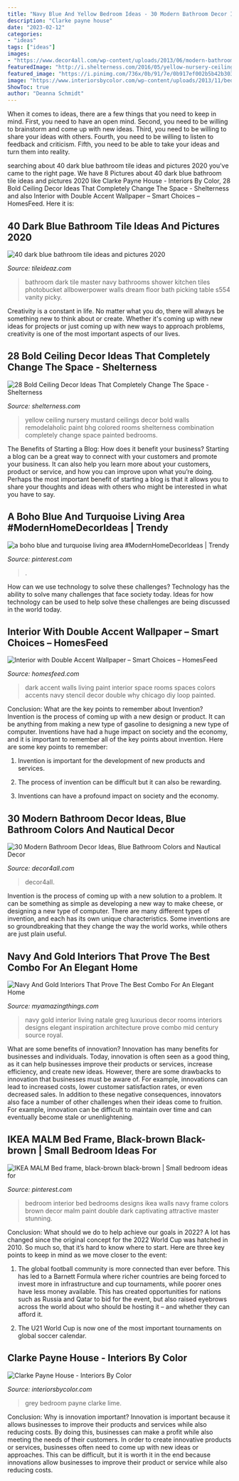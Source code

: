 ```yaml
---
title: "Navy Blue And Yellow Bedroom Ideas - 30 Modern Bathroom Decor Ideas, Blue Bathroom Colors And Nautical Decor"
description: "Clarke payne house"
date: "2023-02-12"
categories:
- "ideas"
tags: ["ideas"]
images:
- "https://www.decor4all.com/wp-content/uploads/2013/06/modern-bathroom-decor-ideas-nautical-theme-23.jpg"
featuredImage: "http://i.shelterness.com/2016/05/yellow-nursery-ceiling.jpg"
featured_image: "https://i.pinimg.com/736x/0b/91/7e/0b917ef002b5b42b30394acecf464b2d.jpg"
image: "https://www.interiorsbycolor.com/wp-content/uploads/2013/11/bedroom-in-grey-blue-and-lime-green.jpg"
ShowToc: true
author: "Deanna Schmidt"
---
```



When it comes to ideas, there are a few things that you need to keep in mind. First, you need to have an open mind. Second, you need to be willing to brainstorm and come up with new ideas. Third, you need to be willing to share your ideas with others. Fourth, you need to be willing to listen to feedback and criticism. Fifth, you need to be able to take your ideas and turn them into reality.

	

		
searching about 40 dark blue bathroom tile ideas and pictures 2020 you've came to the right page. We have 8 Pictures about 40 dark blue bathroom tile ideas and pictures 2020 like Clarke Payne House - Interiors By Color, 28 Bold Ceiling Decor Ideas That Completely Change The Space - Shelterness and also Interior with Double Accent Wallpaper – Smart Choices – HomesFeed. Here it is:
		
    
## 40 Dark Blue Bathroom Tile Ideas And Pictures 2020

<img loading=lazy src="https://www.tileideaz.com/wp-content/uploads/2015/03/dark_blue_bathroom_tile_15.jpg" onerror="this.onerror=null;this.src='https://tse4.mm.bing.net/th?id=OIP.K0EiGjmbTozv4PbRcXDtfAHaJ5&amp;pid=15.1';" alt="40 dark blue bathroom tile ideas and pictures 2020">

_Source: tileideaz.com_

>bathroom dark tile master navy bathrooms shower kitchen tiles photobucket allbowerpower walls dream floor bath picking table s554 vanity picky. 

	

Creativity is a constant in life. No matter what you do, there will always be something new to think about or create. Whether it's coming up with new ideas for projects or just coming up with new ways to approach problems, creativity is one of the most important aspects of our lives.

    
## 28 Bold Ceiling Decor Ideas That Completely Change The Space - Shelterness

<img loading=lazy src="http://i.shelterness.com/2016/05/yellow-nursery-ceiling.jpg" onerror="this.onerror=null;this.src='https://tse3.mm.bing.net/th?id=OIP.JELL2MeLgrD2skFkR-rR2QHaJ3&amp;pid=15.1';" alt="28 Bold Ceiling Decor Ideas That Completely Change The Space - Shelterness">

_Source: shelterness.com_

>yellow ceiling nursery mustard ceilings decor bold walls remodelaholic paint bhg colored rooms shelterness combination completely change space painted bedrooms. 

	

The Benefits of Starting a Blog: How does it benefit your business?
Starting a blog can be a great way to connect with your customers and promote your business. It can also help you learn more about your customers, product or service, and how you can improve upon what you’re doing. Perhaps the most important benefit of starting a blog is that it allows you to share your thoughts and ideas with others who might be interested in what you have to say.

    
## A Boho Blue And Turquoise Living Area #ModernHomeDecorIdeas | Trendy

<img loading=lazy src="https://i.pinimg.com/736x/0b/91/7e/0b917ef002b5b42b30394acecf464b2d.jpg" onerror="this.onerror=null;this.src='https://tse3.mm.bing.net/th?id=OIP.cnoUKfTfujJPcNhhP2bc3gHaJ3&amp;pid=15.1';" alt="a boho blue and turquoise living area #ModernHomeDecorIdeas | Trendy">

_Source: pinterest.com_

>. 

	

How can we use technology to solve these challenges?
Technology has the ability to solve many challenges that face society today. Ideas for how technology can be used to help solve these challenges are being discussed in the world today.

    
## Interior With Double Accent Wallpaper – Smart Choices – HomesFeed

<img loading=lazy src="https://homesfeed.com/wp-content/uploads/2015/11/lovable-white-faux-skin-throw-on-navy-blue-sofa-design-with-chevron-white-pouff-and-gray-area-rug-and-white-floor-lamp-and-dark-blue-double-wallpaper.jpg" onerror="this.onerror=null;this.src='https://tse4.mm.bing.net/th?id=OIP.EzGbVbR4CLyy0_1R0zpWRAHaKh&amp;pid=15.1';" alt="Interior with Double Accent Wallpaper – Smart Choices – HomesFeed">

_Source: homesfeed.com_

>dark accent walls living paint interior space rooms spaces colors accents navy stencil decor double why chicago diy loop painted. 

	

Conclusion: What are the key points to remember about Invention?
Invention is the process of coming up with a new design or product. It can be anything from making a new type of gasoline to designing a new type of computer. Inventions have had a huge impact on society and the economy, and it is important to remember all of the key points about invention. Here are some key points to remember:
1) Invention is important for the development of new products and services.

2) The process of invention can be difficult but it can also be rewarding.

3) Inventions can have a profound impact on society and the economy.

    
## 30 Modern Bathroom Decor Ideas, Blue Bathroom Colors And Nautical Decor

<img loading=lazy src="https://www.decor4all.com/wp-content/uploads/2013/06/modern-bathroom-decor-ideas-nautical-theme-23.jpg" onerror="this.onerror=null;this.src='https://tse1.mm.bing.net/th?id=OIP.bl7S8IJNhXBrnQfs4Dp8lgHaJ3&amp;pid=15.1';" alt="30 Modern Bathroom Decor Ideas, Blue Bathroom Colors and Nautical Decor">

_Source: decor4all.com_

>decor4all. 

	

Invention is the process of coming up with a new solution to a problem. It can be something as simple as developing a new way to make cheese, or designing a new type of computer. There are many different types of invention, and each has its own unique characteristics. Some inventions are so groundbreaking that they change the way the world works, while others are just plain useful.

    
## Navy And Gold Interiors That Prove The Best Combo For An Elegant Home

<img loading=lazy src="https://myamazingthings.com/wp-content/uploads/2017/10/navy-gold-interior-12-.jpg" onerror="this.onerror=null;this.src='https://tse4.mm.bing.net/th?id=OIP.00QOHlg7Vb_FuM_HIr57eQHaJ3&amp;pid=15.1';" alt="Navy And Gold Interiors That Prove The Best Combo For An Elegant Home">

_Source: myamazingthings.com_

>navy gold interior living natale greg luxurious decor rooms interiors designs elegant inspiration architecture prove combo mid century source royal. 

	

What are some benefits of innovation?
Innovation has many benefits for businesses and individuals. Today, innovation is often seen as a good thing, as it can help businesses improve their products or services, increase efficiency, and create new ideas. However, there are some drawbacks to innovation that businesses must be aware of. For example, innovations can lead to increased costs, lower customer satisfaction rates, or even decreased sales. In addition to these negative consequences, innovators also face a number of other challenges when their ideas come to fruition. For example, innovation can be difficult to maintain over time and can eventually become stale or unenlightening.

    
## IKEA MALM Bed Frame, Black-brown Black-brown | Small Bedroom Ideas For

<img loading=lazy src="https://i.pinimg.com/736x/e9/a9/c7/e9a9c76a2915cc9308005ea7cd0b724a--small-girls-bedrooms-navy-blue-bedrooms.jpg" onerror="this.onerror=null;this.src='https://tse3.mm.bing.net/th?id=OIP.mePMnrVDsiUmrR6BkCAKiwHaHa&amp;pid=15.1';" alt="IKEA MALM Bed frame, black-brown black-brown | Small bedroom ideas for">

_Source: pinterest.com_

>bedroom interior bed bedrooms designs ikea walls navy frame colors brown decor malm paint double dark captivating attractive master stunning. 

	

Conclusion: What should we do to help achieve our goals in 2022?
A lot has changed since the original concept for the 2022 World Cup was hatched in 2010. So much so, that it’s hard to know where to start. Here are three key points to keep in mind as we move closer to the event:
1. The global football community is more connected than ever before. This has led to a Barnett Formula where richer countries are being forced to invest more in infrastructure and cup tournaments, while poorer ones have less money available. This has created opportunities for nations such as Russia and Qatar to bid for the event, but also raised eyebrows across the world about who should be hosting it – and whether they can afford it.

2. The U21 World Cup is now one of the most important tournaments on global soccer calendar.

    
## Clarke Payne House - Interiors By Color

<img loading=lazy src="https://www.interiorsbycolor.com/wp-content/uploads/2013/11/bedroom-in-grey-blue-and-lime-green.jpg" onerror="this.onerror=null;this.src='https://tse4.mm.bing.net/th?id=OIP.8DoAOoeBOKuIbExDMHJN-gHaJ4&amp;pid=15.1';" alt="Clarke Payne House - Interiors By Color">

_Source: interiorsbycolor.com_

>grey bedroom payne clarke lime. 

	

Conclusion: Why is innovation important?
Innovation is important because it allows businesses to improve their products and services while also reducing costs. By doing this, businesses can make a profit while also meeting the needs of their customers. In order to create innovative products or services, businesses often need to come up with new ideas or approaches. This can be difficult, but it is worth it in the end because innovations allow businesses to improve their product or service while also reducing costs.

